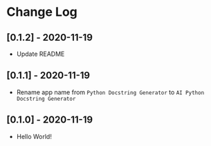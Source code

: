 # Change Log

## [0.1.2] - 2020-11-19

-   Update README

## [0.1.1] - 2020-11-19

-   Rename app name from `Python Docstring Generator` to `AI Python Docstring Generator`

## [0.1.0] - 2020-11-19

-   Hello World!